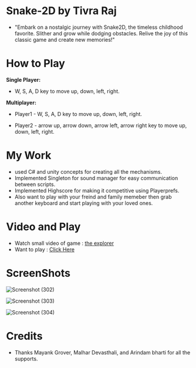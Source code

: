 # Snake-2D by Tivra Raj

- "Embark on a nostalgic journey with Snake2D, the timeless childhood favorite. Slither and grow while dodging obstacles. Relive the joy of this classic game and create new memories!"

# How to Play

**Single Player:** 

- W, S, A, D key to move up, down, left, right.

**Multiplayer:**

- Player1 - W, S, A, D key to move up, down, left, right.

- Player2 - arrow up, arrow down, arrow left, arrow right key to move up, down, left, right.

# My Work

- used C# and unity concepts for creating all the mechanisms.
- Implemented Singleton for sound manager for easy communication between scripts.
- Implemented Highscore for making it competitive using Playerprefs.
- Also want to play with your freind and family memeber then grab another keyboard and start playing with your loved ones.

# Video and Play

- Watch small video of game : <a href="" target="_blank">the explorer</a>
- Want to play : <a href="https://kingpheonix.itch.io/snake-2d" target="_blank">Click Here</a>

# ScreenShots

![Screenshot (302)](https://github.com/Tivra-Raj/Snake-2D/assets/107213542/eef907f4-3b94-4b60-8ec7-3458288599ed)

![Screenshot (303)](https://github.com/Tivra-Raj/Snake-2D/assets/107213542/4055a830-ee15-41e2-8dc8-8b7c262c53a5)

![Screenshot (304)](https://github.com/Tivra-Raj/Snake-2D/assets/107213542/9c53910b-0ab7-4390-8ef1-50f7308b65cf)

# Credits

- Thanks Mayank Grover, Malhar Devasthali, and Arindam bharti for all the supports. 
